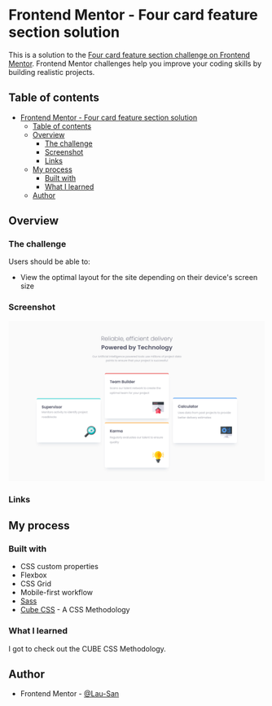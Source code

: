 # Frontend Mentor - Four card feature section solution

This is a solution to the [Four card feature section challenge on Frontend Mentor](https://www.frontendmentor.io/challenges/four-card-feature-section-weK1eFYK). Frontend Mentor challenges help you improve your coding skills by building realistic projects.

## Table of contents

- [Frontend Mentor - Four card feature section solution](#frontend-mentor---four-card-feature-section-solution)
  - [Table of contents](#table-of-contents)
  - [Overview](#overview)
    - [The challenge](#the-challenge)
    - [Screenshot](#screenshot)
    - [Links](#links)
  - [My process](#my-process)
    - [Built with](#built-with)
    - [What I learned](#what-i-learned)
  - [Author](#author)

## Overview

### The challenge

Users should be able to:

-   View the optimal layout for the site depending on their device's screen size

### Screenshot

![](./screenshot.png)

### Links

<!-- TODO Add Solution URL -->
<!-- - [View solution in Frontend Mentor](https://your-solution-url.com) -->
<!-- TODO Add Demo URL -->
<!-- - [Go to Demo](https://your-live-site-url.com) -->

## My process

### Built with

-   CSS custom properties
-   Flexbox
-   CSS Grid
-   Mobile-first workflow
-   [Sass](https://sass-lang.com)
-   [Cube CSS](https://https://cube.fyi/) - A CSS Methodology

### What I learned

I got to check out the CUBE CSS Methodology.

## Author

-   Frontend Mentor - [@Lau-San](https://www.frontendmentor.io/profile/Lau-San)
